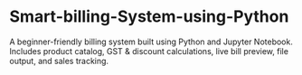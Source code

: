 # Smart-billing-System-using-Python
A beginner-friendly billing system built using Python and Jupyter Notebook. Includes product catalog, GST &amp; discount calculations, live bill preview, file output, and sales tracking.
